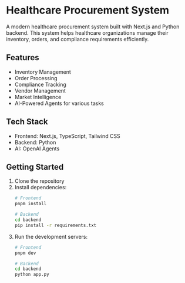 # Healthcare Procurement System

A modern healthcare procurement system built with Next.js and Python backend. This system helps healthcare organizations manage their inventory, orders, and compliance requirements efficiently.

## Features

- Inventory Management
- Order Processing
- Compliance Tracking
- Vendor Management
- Market Intelligence
- AI-Powered Agents for various tasks

## Tech Stack

- Frontend: Next.js, TypeScript, Tailwind CSS
- Backend: Python
- AI: OpenAI Agents

## Getting Started

1. Clone the repository
2. Install dependencies:
   ```bash
   # Frontend
   pnpm install
   
   # Backend
   cd backend
   pip install -r requirements.txt
   ```
3. Run the development servers:
   ```bash
   # Frontend
   pnpm dev
   
   # Backend
   cd backend
   python app.py
   ``` 